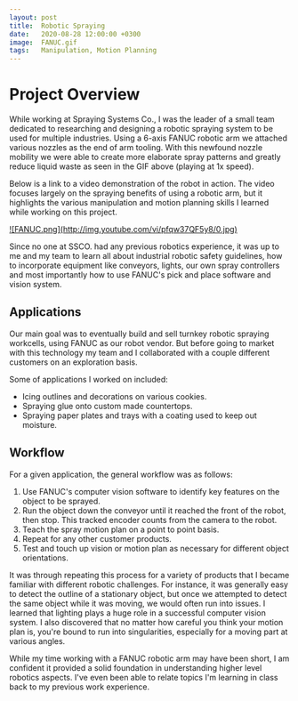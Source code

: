 ```yaml
---
layout: post
title:  Robotic Spraying
date:   2020-08-28 12:00:00 +0300
image:  FANUC.gif
tags:   Manipulation, Motion Planning
---
```

# Project Overview
While working at Spraying Systems Co., I was the leader of a small team dedicated to researching and designing a robotic spraying system to be used for multiple industries. Using a 6-axis FANUC robotic arm we attached various nozzles as the end of arm tooling. With this newfound nozzle mobility we were able to create more elaborate spray patterns and greatly reduce liquid waste as seen in the GIF above (playing at 1x speed). 

Below is a link to a video demonstration of the robot in action. The video focuses largely on the spraying benefits of using a robotic arm, but it highlights the various manipulation and motion planning skills I learned while working on this project.

<a href="https://www.youtube.com/watch?v=pfqw37QF5y8&ab_channel=SprayingSystemsCo" target="_blank" rel="noopener noreferrer">
![FANUC.png](http://img.youtube.com/vi/pfqw37QF5y8/0.jpg)
</a>

Since no one at SSCO. had any previous robotics experience, it was up to me and my team to learn all about industrial robotic safety guidelines, how to incorporate equipment like conveyors, lights, our own spray controllers and most importantly how to use FANUC's pick and place software and vision system. 

## Applications
Our main goal was to eventually build and sell turnkey robotic spraying workcells, using FANUC as our robot vendor. But before going to market with this technology my team and I collaborated with a couple different customers on an exploration basis. 

Some of applications I worked on included:
* Icing outlines and decorations on various cookies.
* Spraying glue onto custom made countertops.
* Spraying paper plates and trays with a coating used to keep out moisture.

## Workflow
For a given application, the general workflow was as follows:
1. Use FANUC's computer vision software to identify key features on the object to be sprayed. 
2. Run the object down the conveyor until it reached the front of the robot, then stop. This tracked encoder counts from the camera to the robot.
3. Teach the spray motion plan on a point to point basis. 
4. Repeat for any other customer products.
5. Test and touch up vision or motion plan as necessary for different object orientations. 

It was through repeating this process for a variety of products that I became familiar with different robotic challenges. For instance, it was generally easy to detect the outline of a stationary object, but once we attempted to detect the same object while it was moving, we would often run into issues. I learned that lighting plays a huge role in a successful computer vision system. I also discovered that no matter how careful you think your motion plan is, you're bound to run into singularities, especially for a moving part at various angles. 

While my time working with a FANUC robotic arm may have been short, I am confident it provided a solid foundation in understanding higher level robotics aspects. I've even been able to relate topics I'm learning in class back to my previous work experience.
